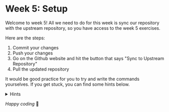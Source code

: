 # Week 5: Setup

Welcome to week 5! All we need to do for this week is sync our repository with the upstream repository, so you have access to the week 5 exercises. 

Here are the steps: 
1. Commit your changes
2. Push your changes 
3. Go on the Github website and hit the button that says "Sync to Upstream Repository"
4. Pull the updated repository 

It would be good practice for you to try and write the commands yourselves. If you get stuck, you can find some hints below. 

<details>
<summary>Hints</summary>

1. Make sure you're in your practical-programming-in-chemistry-exercises folder
2. `git add .` to stage all your changes 
3. `git commit -m "changes so far"`  to commit your changes
4. `git push` to push your changes to remote
5. Go on the Github website. There should be a nice button that says something like "Sync to upstream repository"
6. Go back to your terminal and type `git pull` to get the new exercises. 
</details>

*Happy coding* :star_struck:
